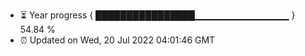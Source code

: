 - ⏳ Year progress { ████████████████▁▁▁▁▁▁▁▁▁▁▁▁▁▁ } 54.84 %
- ⏰ Updated on Wed, 20 Jul 2022 04:01:46 GMT

